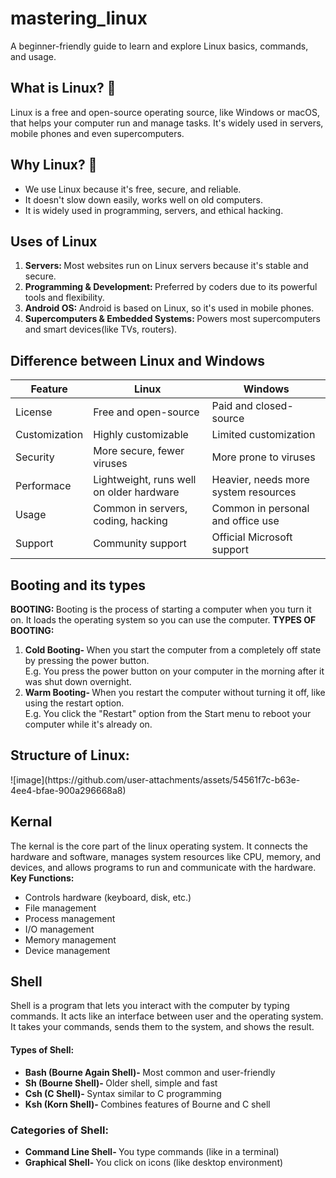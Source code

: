 # mastering_linux
A beginner-friendly guide to learn and explore Linux basics, commands, and usage.

<h2>What is Linux? &#128105 </h2>
Linux is a free and open-source operating source, like Windows or macOS, that helps your computer run and manage tasks. It's widely used in servers, mobile phones and even supercomputers.

<h2>Why Linux? &#x1F914 </h2>
<ul><li>We use Linux because it's free, secure, and reliable.</li>
<li>It doesn't slow down easily, works well on old computers.</li>
<li>It is widely used in programming, servers, and ethical hacking.</li></ul>

<h2>Uses of Linux</h2>
<ol><li><b>Servers: </b>Most websites run on Linux servers because it's stable and secure.</li>
<li><b>Programming & Development: </b>Preferred by coders due to its powerful tools and flexibility.</li>
<li><b>Android OS: </b>Android is based on Linux, so it's used in mobile phones.</li>
<li><b>Supercomputers & Embedded Systems: </b>Powers most supercomputers and smart devices(like TVs, routers).</li></ol>

<h2>Difference between Linux and Windows</h2>

| Feature | Linux | Windows |
| ---- | ---- | ---- |
| License | Free and open-source | Paid and closed-source |
| Customization | Highly customizable | Limited customization |
| Security | More secure, fewer viruses | More prone to viruses |
| Performace | Lightweight, runs well on older hardware | Heavier, needs more system resources |
| Usage | Common in servers, coding, hacking | Common in personal and office use |
| Support | Community support | Official Microsoft support |

<h2>Booting and its types</h2>
<b>BOOTING: </b>Booting is the process of starting a computer when you turn it on. It loads the operating system so you can use the computer.
<b>TYPES OF BOOTING: </b>
<ol><li><b>Cold Booting- </b>When you start the computer from a completely off state by pressing the power button.<br>
E.g. You press the power button on your computer in the morning after it was shut down overnight.</li>
<li><b>Warm Booting- </b>When you restart the computer without turning it off, like using the restart option.<br>
E.g. You click the "Restart" option from the Start menu to reboot your computer while it's already on.</li></ol>

<h2>Structure of Linux:</h2>
![image](https://github.com/user-attachments/assets/54561f7c-b63e-4ee4-bfae-900a296668a8)

<h2>Kernal</h2>
The kernal is the core part of the linux operating system. It connects the hardware and software, manages system resources like CPU, memory, and devices, and allows programs to run and communicate with the hardware.
<b>Key Functions:</b><br>
<ul><li>Controls hardware (keyboard, disk, etc.) 
<li>File management</li>
<li>Process management</li>
<li>I/O management</li>
<li>Memory management</li>
<li>Device management</li></ul>

<h2>Shell</h2>
Shell is a program that lets you interact with the computer by typing commands. It acts like an interface between user and the operating system.
It takes your commands, sends them to the system, and shows the result.
<h4>Types of Shell:</h4>
<ul><li><b>Bash (Bourne Again Shell)- </b>Most common and user-friendly</li>
<li><b>Sh (Bourne Shell)- </b>Older shell, simple and fast</li>
<li><b>Csh (C Shell)- </b>Syntax similar to C programming</li>
<li><b>Ksh (Korn Shell)- </b>Combines features of Bourne and C shell</li></ul>
<h3>Categories of Shell:</h3>
<ul><li><b>Command Line Shell- </b>You type commands (like in a terminal)</li>
<li><b>Graphical Shell- </b>You click on icons (like desktop environment)</li></ul>
